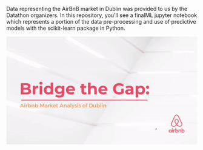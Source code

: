 Data representing the AirBnB market in Dublin was provided to us by the Datathon organizers. In this repository, you'll see a finalML jupyter notebook which represents a portion of the data pre-processing and use of predictive models with the scikit-learn package in Python. 

![](https://github.com/KianKerm/AirBnB_DatathonProj/blob/GIFs/p1.gif)
